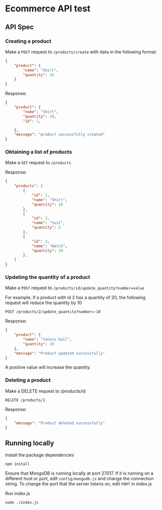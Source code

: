 # Ecommerce API test

## API Spec

### Creating a product

Make a `POST` request to `/products/create` with data in the following format:

```json
{
    "product": {
        "name": "Shirt",
        "quantity": 20
    }
}
```
Response:

```json
{
    "product": {
        "name": "Shirt",
        "quantity": 20,
        "id": 1,

    },
    "message": "product successfully created"
}
```

### Obtaining a list of products

Make a `GET` request to `/products`

Response:

```json
{
    "products": [
        {
            "id": 1,
            "name": "Shirt",
            "quantity": 20
        },
        {
            "id": 2,
            "name": "Suit",
            "quantity": 5
        },
        {
            "id": 3,
            "name": "Watch",
            "quantity": 30
        },
    ]
}
```

### Updating the quantity of a product

Make a `POST` request to `/products/id/update_quantity?number=value`

For example, if a product with id 2 has a quantity of 20, the following request will reduce the quantity by 10

`POST /products/2/update_quantity?number=-10`

Response:

```json
{
    "product": {
        "name": "tennis ball",
        "quantity": 10
    },
    "message": "Product updated successfully"
}
```

A positive value will increase the quantity.

### Deleting a product

Make a DELETE request to /products/id

`DELETE /products/1`

Response:

```json
{
    "message": "Product deleted successfully"
}
```

## Running locally

Install the package dependencies
```shell
npm install
```

Ensure that MongoDB is running locally at port 27017. If it is running on a different host or port, edit `config/mongodb.js` and change the connection string.
To change the port that the server listens on, edit `PORT` in index.js

Run index.js
```shell
node ./index.js
```